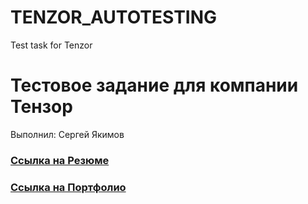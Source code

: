 # TENZOR_AUTOTESTING
Test task for Tenzor

# Тестовое задание для компании Тензор
Выполнил: Сергей Якимов
### [Ссылка на Резюме](https://drive.google.com/file/d/1uvvWb1Lwtz-FMwjhX9MUON9hgykHD93C/view?usp=drive_link)
### [Ссылка на Портфолио](https://github.com/Garjelin/PORTFOLIO_Sergey_Yakimov/)
